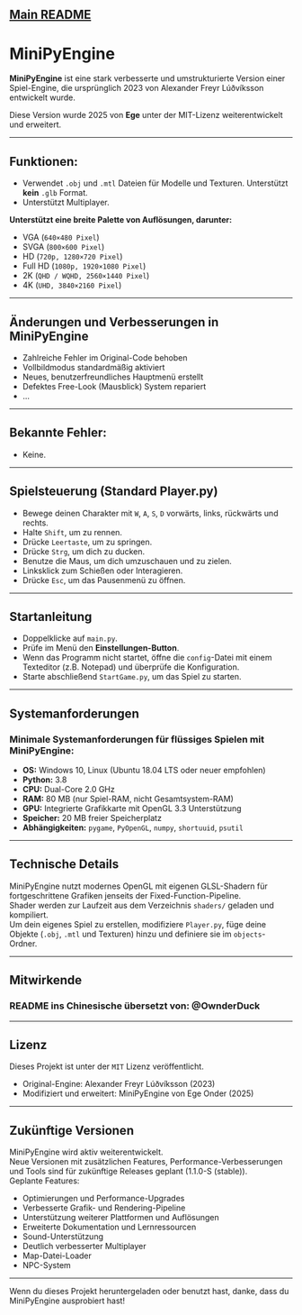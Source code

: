 [Main README](../README.md)
---

# MiniPyEngine

**MiniPyEngine** ist eine stark verbesserte und umstrukturierte Version einer Spiel-Engine, die ursprünglich 2023 von Alexander Freyr Lúðvíksson entwickelt wurde.

Diese Version wurde 2025 von **Ege** unter der MIT-Lizenz weiterentwickelt und erweitert.

---

## Funktionen:
- Verwendet `.obj` und `.mtl` Dateien für Modelle und Texturen. Unterstützt **kein** `.glb` Format.  
- Unterstützt Multiplayer.

**Unterstützt eine breite Palette von Auflösungen, darunter:**  
- VGA (`640×480 Pixel`)  
- SVGA (`800×600 Pixel`)  
- HD (`720p, 1280×720 Pixel`)  
- Full HD (`1080p, 1920×1080 Pixel`)  
- 2K (`QHD / WQHD, 2560×1440 Pixel`)  
- 4K (`UHD, 3840×2160 Pixel`)

---

## Änderungen und Verbesserungen in MiniPyEngine

- Zahlreiche Fehler im Original-Code behoben  
- Vollbildmodus standardmäßig aktiviert  
- Neues, benutzerfreundliches Hauptmenü erstellt  
- Defektes Free-Look (Mausblick) System repariert  
- ...

---

## Bekannte Fehler:
- Keine.

---

## Spielsteuerung (Standard Player.py)

- Bewege deinen Charakter mit `W`, `A`, `S`, `D` vorwärts, links, rückwärts und rechts.  
- Halte `Shift`, um zu rennen.  
- Drücke `Leertaste`, um zu springen.  
- Drücke `Strg`, um dich zu ducken.  
- Benutze die Maus, um dich umzuschauen und zu zielen.  
- Linksklick zum Schießen oder Interagieren.  
- Drücke `Esc`, um das Pausenmenü zu öffnen.

---

## Startanleitung

- Doppelklicke auf `main.py`.  
- Prüfe im Menü den **Einstellungen-Button**.  
- Wenn das Programm nicht startet, öffne die `config`-Datei mit einem Texteditor (z.B. Notepad) und überprüfe die Konfiguration.  
- Starte abschließend `StartGame.py`, um das Spiel zu starten.

---

## Systemanforderungen

### Minimale Systemanforderungen für flüssiges Spielen mit **MiniPyEngine**:

- **OS:** Windows 10, Linux (Ubuntu 18.04 LTS oder neuer empfohlen)  
- **Python:** 3.8  
- **CPU:** Dual-Core 2.0 GHz  
- **RAM:** 80 MB (nur Spiel-RAM, nicht Gesamtsystem-RAM)  
- **GPU:** Integrierte Grafikkarte mit OpenGL 3.3 Unterstützung  
- **Speicher:** 20 MB freier Speicherplatz  
- **Abhängigkeiten:** `pygame`, `PyOpenGL`, `numpy`, `shortuuid`, `psutil`

---

## Technische Details

MiniPyEngine nutzt modernes OpenGL mit eigenen GLSL-Shadern für fortgeschrittene Grafiken jenseits der Fixed-Function-Pipeline.  
Shader werden zur Laufzeit aus dem Verzeichnis `shaders/` geladen und kompiliert.  
Um dein eigenes Spiel zu erstellen, modifiziere `Player.py`, füge deine Objekte (`.obj`, `.mtl` und Texturen) hinzu und definiere sie im `objects`-Ordner.

---

## Mitwirkende

### README ins Chinesische übersetzt von: @OwnderDuck

---

## Lizenz

Dieses Projekt ist unter der `MIT` Lizenz veröffentlicht.

- Original-Engine: Alexander Freyr Lúðvíksson (2023)  
- Modifiziert und erweitert: MiniPyEngine von Ege Onder (2025)

---

## Zukünftige Versionen

MiniPyEngine wird aktiv weiterentwickelt.  
Neue Versionen mit zusätzlichen Features, Performance-Verbesserungen und Tools sind für zukünftige Releases geplant (1.1.0-S (stable)).  
Geplante Features:

- Optimierungen und Performance-Upgrades  
- Verbesserte Grafik- und Rendering-Pipeline  
- Unterstützung weiterer Plattformen und Auflösungen  
- Erweiterte Dokumentation und Lernressourcen  
- Sound-Unterstützung  
- Deutlich verbesserter Multiplayer  
- Map-Datei-Loader  
- NPC-System

---

Wenn du dieses Projekt heruntergeladen oder benutzt hast, danke, dass du MiniPyEngine ausprobiert hast!
